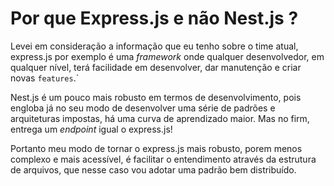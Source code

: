 # Por que Express.js e não Nest.js ?

Levei em consideração a informação que eu tenho sobre o time atual, express.js por exemplo é uma _framework_
onde qualquer desenvolvedor, em qualquer nível, terá facilidade em desenvolver, dar manutenção e criar novas `features`.`

Nest.js é um pouco mais robusto em termos de desenvolvimento, pois engloba já no seu modo de desenvolver uma série de padrões e 
arquiteturas impostas, há uma curva de aprendizado maior. Mas no firm, entrega um _endpoint_ igual o express.js!

Portanto meu modo de tornar o express.js mais robusto, porem menos complexo e mais acessível, é facilitar o entendimento
através da estrutura de arquivos, que nesse caso vou adotar uma padrão bem distribuído.